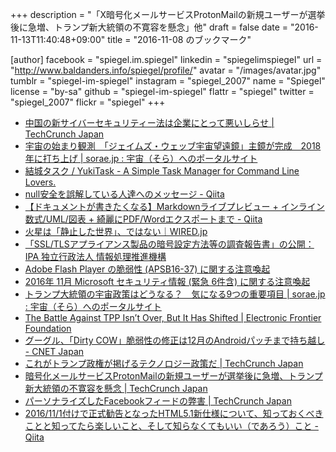 +++
description = "「X暗号化メールサービスProtonMailの新規ユーザーが選挙後に急増、トランプ新大統領の不寛容を懸念」他"
draft = false
date = "2016-11-13T11:40:48+09:00"
title = "2016-11-08 のブックマーク"

[author]
  facebook = "spiegel.im.spiegel"
  linkedin = "spiegelimspiegel"
  url = "http://www.baldanders.info/spiegel/profile/"
  avatar = "/images/avatar.jpg"
  tumblr = "spiegel-im-spiegel"
  instagram = "spiegel_2007"
  name = "Spiegel"
  license = "by-sa"
  github = "spiegel-im-spiegel"
  flattr = "spiegel"
  twitter = "spiegel_2007"
  flickr = "spiegel"
+++

- [中国の新サイバーセキュリティー法は企業にとって悪いしらせ | TechCrunch Japan](http://jp.techcrunch.com/2016/11/08/20161106chinas-new-cybersecurity-law-is-bad-news-for-business/)
- [宇宙の始まり観測　「ジェイムズ・ウェッブ宇宙望遠鏡」主鏡が完成　2018年に打ち上げ | sorae.jp : 宇宙（そら）へのポータルサイト](http://sorae.jp/10/2016_11_08_nasa.htmlhttp://sorae.jp/10/2016_11_08_nasa.html)
- [結城タスク / YukiTask - A Simple Task Manager for Command Line Lovers.](http://yukitask.textfile.org/)
- [null安全を誤解している人達へのメッセージ - Qiita](http://qiita.com/omochimetaru/items/ee29d4c6eb0d78f02b15)
- [【ドキュメントが書きたくなる】Markdownライブプレビュー + インライン数式/UML/図表 + 綺麗にPDF/Wordエクスポートまで - Qiita](http://qiita.com/tomo_makes/items/da4e8fe7d8cf168b545f)
- [火星は「静止した世界」、ではない｜WIRED.jp](http://wired.jp/2016/11/08/weather-patterns-mars/)
- [「SSL/TLSアプライアンス製品の暗号設定方法等の調査報告書」の公開：IPA 独立行政法人 情報処理推進機構](http://www.ipa.go.jp/security/fy28/reports/crypto_survey/index.html)
- [Adobe Flash Player の脆弱性 (APSB16-37) に関する注意喚起](https://www.jpcert.or.jp/at/2016/at160045.html)
- [2016年 11月 Microsoft セキュリティ情報 (緊急 6件含) に関する注意喚起](https://www.jpcert.or.jp/at/2016/at160046.html)
- [トランプ大統領の宇宙政策はどうなる？　気になる9つの重要項目 | sorae.jp : 宇宙（そら）へのポータルサイト](http://sorae.jp/030201/2016_11_10_t.html)
- [The Battle Against TPP Isn’t Over, But It Has Shifted | Electronic Frontier Foundation](https://www.eff.org/deeplinks/2016/11/battle-against-tpp-isnt-over-it-has-shifted)
- [グーグル、「Dirty COW」脆弱性の修正は12月のAndroidパッチまで持ち越し - CNET Japan](http://japan.cnet.com/news/service/35091941/)
- [これがトランプ政権が掲げるテクノロジー政策だ | TechCrunch Japan](http://jp.techcrunch.com/2016/11/11/20161109trump-policies/)
- [暗号化メールサービスProtonMailの新規ユーザーが選挙後に急増、トランプ新大統領の不寛容を懸念 | TechCrunch Japan](http://jp.techcrunch.com/2016/11/12/20161111signups-for-encrypted-mail-client-protonmail-double-after-election/)
- [パーソナライズしたFacebookフィードの弊害 | TechCrunch Japan](http://jp.techcrunch.com/2016/11/11/20161109rigged/)
- [2016/11/1付けで正式勧告となったHTML5.1新仕様について、知っておくべきことと知ってたら楽しいこと、そして知らなくてもいい（であろう）こと - Qiita](http://qiita.com/kyoyababa/items/676d18e2692c43551867)
